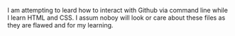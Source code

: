 I am attempting to leard how to interact with Github via command line while I learn HTML and CSS. I assum noboy will look or care about these files as they are flawed and for my learning. 

